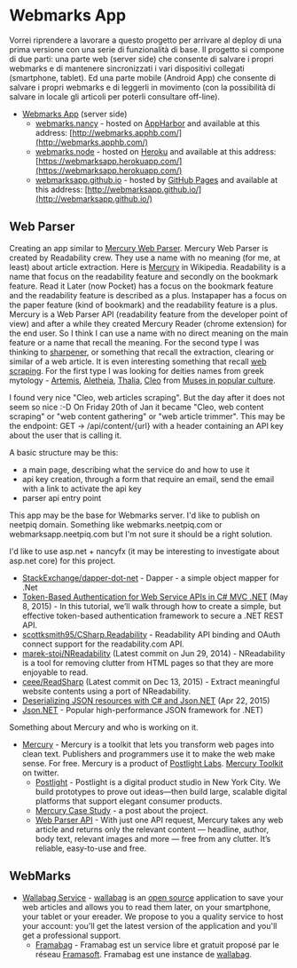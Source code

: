 # Webmarks App

Vorrei riprendere a lavorare a questo progetto per arrivare al deploy di una prima versione con una serie di funzionalità di base.
Il progetto si compone di due parti: una parte web (server side) che consente di salvare i propri webmarks e di mantenere sincronizzati i vari dispositivi collegati (smartphone, tablet). Ed una parte mobile (Android App) che consente di salvare i propri webmarks e di leggerli in movimento (con la possibilità di salvare in locale gli articoli per poterli consultare off-line).

- [Webmarks App](https://github.com/WebmarksApp) (server side)
	- [webmarks.nancy](https://github.com/WebmarksApp/webmarks.nancy) - hosted on  [AppHarbor](https://appharbor.com/applications/webmarks) and available at this address: [http://webmarks.apphb.com/](http://webmarks.apphb.com/)
	- [webmarks.node](https://github.com/WebmarksApp/webmarks.node) - hosted on [Heroku](https://dashboard.heroku.com/apps/webmarksapp) and available at this address: [https://webmarksapp.herokuapp.com/](https://webmarksapp.herokuapp.com/)
	- [webmarksapp.github.io](https://github.com/WebmarksApp/webmarksapp.github.io) - hosted by [GitHub Pages](https://pages.github.com/) and available at this address: [http://webmarksapp.github.io/](http://webmarksapp.github.io/)


## Web Parser
Creating an app similar to [Mercury Web Parser](https://mercury.postlight.com/web-parser/).
Mercury Web Parser is created by Readability crew. They use a name with no meaning (for me, at least) about article extraction. Here is [Mercury](https://en.wikipedia.org/wiki/Mercury) in Wikipedia.
Readability is a name that focus on the readability feature and secondly on the bookmark feature.
Read it Later (now Pocket) has a focus on the bookmark feature and the readability feature is described as a plus.
Instapaper has a focus on the paper feature (kind of bookmark) and the readability feature is a plus.
Mercury is a Web Parser API (readability feature from the developer point of view) and after a while they created Mercury Reader (chrome extension) for the end user.
So I think I can use a name with no direct meaning on the main feature or a name that recall the meaning.
For the second type I was thinking to [sharpener](http://www.wordreference.com/enit/sharpener), or something that recall the extraction, clearing or similar of a web article. It is even interesting something that recall [web scraping](https://en.wikipedia.org/wiki/Web_scraping). 
For the first type I was looking for deities names from greek mytology - [Artemis](https://en.wikipedia.org/wiki/Artemis_(disambiguation)), [Aletheia](https://en.wikipedia.org/wiki/Aletheia_(disambiguation)), [Thalia](https://en.wikipedia.org/wiki/Thalia), [Cleo](https://en.wikipedia.org/wiki/Cleo_of_Alpha_Chi) from [Muses in popular culture](https://en.wikipedia.org/wiki/Muses_in_popular_culture).

I found very nice "Cleo, web articles scraping". But the day after it does not seem so nice :-D
On Friday 20th of Jan it became "Cleo, web content scraping" or "web content gathering" or "web article trimmer".
This may be the endpoint: GET -> /api/content/{url} with a header containing an API key about the user that is calling it.

A basic structure may be this:
 
 * a main page, describing what the service do and how to use it
 * api key creation, through a form that require an email, send the email with a link to activate the api key
 * parser api entry point

This app may be the base for Webmarks server. I'd like to publish on neetpiq domain. Something like webmarks.neetpiq.com or webmarksapp.neetpiq.com but I'm not sure it should be a right solution.

I'd like to use asp.net + nancyfx (it may be interesting to investigate about asp.net core) for this project.

* [StackExchange/dapper-dot-net](https://github.com/StackExchange/dapper-dot-net) - Dapper - a simple object mapper for .Net
* [Token-Based Authentication for Web Service APIs in C# MVC .NET](http://www.primaryobjects.com/2015/05/08/token-based-authentication-for-web-service-apis-in-c-mvc-net/) (May 8, 2015) - In this tutorial, we’ll walk through how to create a simple, but effective token-based authentication framework to secure a .NET REST API.
* [scottksmith95/CSharp.Readability](https://github.com/scottksmith95/CSharp.Readability) - Readability API binding and OAuth connect support for the readability.com API.
* [marek-stoj/NReadability](https://github.com/marek-stoj/NReadability) (Latest commit on Jun 29, 2014) - NReadability is a tool for removing clutter from HTML pages so that they are more enjoyable to read. 
* [ceee/ReadSharp](https://github.com/ceee/ReadSharp) (Latest commit on Dec 13, 2015) - Extract meaningful website contents using a port of NReadability.
* [Deserializing JSON resources with C# and Json.NET](http://www.codetrench.com/deserializing-json-resources-with-c-sharp-and-json-net/) (Apr 22, 2015)
* [Json.NET](http://www.newtonsoft.com/json) - Popular high-performance JSON framework for .NET)

Something about Mercury and who is working on it.

* [Mercury](https://mercury.postlight.com/) - Mercury is a toolkit that lets you transform web pages into clean text. Publishers and programmers use it to make the web make sense. For free. Mercury is a product of [Postlight Labs](https://postlight.com/labs). [Mercury Toolkit](https://twitter.com/MercuryToolkit) on twitter.
	* [Postlight](https://postlight.com/) - Postlight is a digital product studio in New York City. We build prototypes to prove out ideas—then build large, scalable digital platforms that support elegant consumer products.
	* [Mercury Case Study](https://postlight.com/work/mercury/) - a post about the project.
	* [Web Parser API](https://mercury.postlight.com/web-parser/) - With just one API request, Mercury takes any web article and returns only the relevant content — headline, author, body text, relevant images and more — free from any clutter. It’s reliable, easy-to-use and free.


## WebMarks
* [Wallabag Service](https://www.wallabag.it/en/features) - [wallabag](https://wallabag.org/) is an [open source](https://github.com/wallabag) application to save your web articles and allows you to read them later, on your smartphone, your tablet or your ereader. We propose to you a quality service to host your account: you'll get the latest version of the application and you'll get a professional support.
	* [Framabag](https://www.framabag.org/) - Framabag est un service libre et gratuit proposé par le réseau [Framasoft](http://framasoft.org/). Framabag est une instance de [wallabag](http://www.wallabag.org/).

